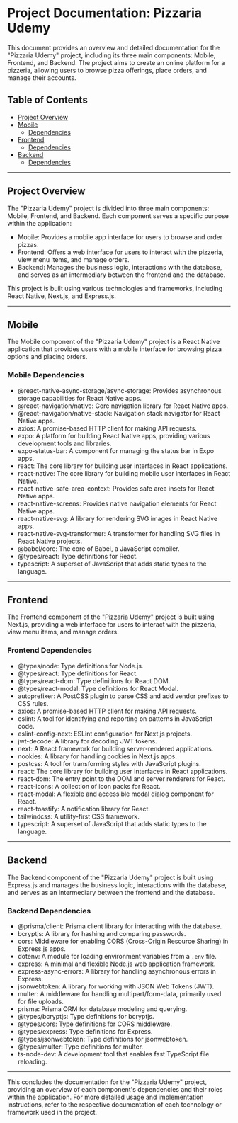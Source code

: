 Project Documentation: Pizzaria Udemy
=====================================

This document provides an overview and detailed documentation for the "Pizzaria Udemy" project, including its three main components: Mobile, Frontend, and Backend. The project aims to create an online platform for a pizzeria, allowing users to browse pizza offerings, place orders, and manage their accounts.

Table of Contents
-----------------

-   [Project Overview](https://chat.openai.com/c/b2ef5ea3-4f2e-4d9a-8543-022a718b8a5e#project-overview)
-   [Mobile](https://chat.openai.com/c/b2ef5ea3-4f2e-4d9a-8543-022a718b8a5e#mobile)
    -   [Dependencies](https://chat.openai.com/c/b2ef5ea3-4f2e-4d9a-8543-022a718b8a5e#mobile-dependencies)
-   [Frontend](https://chat.openai.com/c/b2ef5ea3-4f2e-4d9a-8543-022a718b8a5e#frontend)
    -   [Dependencies](https://chat.openai.com/c/b2ef5ea3-4f2e-4d9a-8543-022a718b8a5e#frontend-dependencies)
-   [Backend](https://chat.openai.com/c/b2ef5ea3-4f2e-4d9a-8543-022a718b8a5e#backend)
    -   [Dependencies](https://chat.openai.com/c/b2ef5ea3-4f2e-4d9a-8543-022a718b8a5e#backend-dependencies)

* * * * *

Project Overview
----------------

The "Pizzaria Udemy" project is divided into three main components: Mobile, Frontend, and Backend. Each component serves a specific purpose within the application:

-   Mobile: Provides a mobile app interface for users to browse and order pizzas.
-   Frontend: Offers a web interface for users to interact with the pizzeria, view menu items, and manage orders.
-   Backend: Manages the business logic, interactions with the database, and serves as an intermediary between the frontend and the database.

This project is built using various technologies and frameworks, including React Native, Next.js, and Express.js.

* * * * *

Mobile
------

The Mobile component of the "Pizzaria Udemy" project is a React Native application that provides users with a mobile interface for browsing pizza options and placing orders.

### Mobile Dependencies<a name="mobile-dependencies"></a>

-   @react-native-async-storage/async-storage: Provides asynchronous storage capabilities for React Native apps.
-   @react-navigation/native: Core navigation library for React Native apps.
-   @react-navigation/native-stack: Navigation stack navigator for React Native apps.
-   axios: A promise-based HTTP client for making API requests.
-   expo: A platform for building React Native apps, providing various development tools and libraries.
-   expo-status-bar: A component for managing the status bar in Expo apps.
-   react: The core library for building user interfaces in React applications.
-   react-native: The core library for building mobile user interfaces in React Native.
-   react-native-safe-area-context: Provides safe area insets for React Native apps.
-   react-native-screens: Provides native navigation elements for React Native apps.
-   react-native-svg: A library for rendering SVG images in React Native apps.
-   react-native-svg-transformer: A transformer for handling SVG files in React Native projects.
-   @babel/core: The core of Babel, a JavaScript compiler.
-   @types/react: Type definitions for React.
-   typescript: A superset of JavaScript that adds static types to the language.

* * * * *

Frontend
--------

The Frontend component of the "Pizzaria Udemy" project is built using Next.js, providing a web interface for users to interact with the pizzeria, view menu items, and manage orders.

### Frontend Dependencies<a name="frontend-dependencies"></a>

-   @types/node: Type definitions for Node.js.
-   @types/react: Type definitions for React.
-   @types/react-dom: Type definitions for React DOM.
-   @types/react-modal: Type definitions for React Modal.
-   autoprefixer: A PostCSS plugin to parse CSS and add vendor prefixes to CSS rules.
-   axios: A promise-based HTTP client for making API requests.
-   eslint: A tool for identifying and reporting on patterns in JavaScript code.
-   eslint-config-next: ESLint configuration for Next.js projects.
-   jwt-decode: A library for decoding JWT tokens.
-   next: A React framework for building server-rendered applications.
-   nookies: A library for handling cookies in Next.js apps.
-   postcss: A tool for transforming styles with JavaScript plugins.
-   react: The core library for building user interfaces in React applications.
-   react-dom: The entry point to the DOM and server renderers for React.
-   react-icons: A collection of icon packs for React.
-   react-modal: A flexible and accessible modal dialog component for React.
-   react-toastify: A notification library for React.
-   tailwindcss: A utility-first CSS framework.
-   typescript: A superset of JavaScript that adds static types to the language.

* * * * *

Backend
-------

The Backend component of the "Pizzaria Udemy" project is built using Express.js and manages the business logic, interactions with the database, and serves as an intermediary between the frontend and the database.

### Backend Dependencies<a name="backend-dependencies"></a>

-   @prisma/client: Prisma client library for interacting with the database.
-   bcryptjs: A library for hashing and comparing passwords.
-   cors: Middleware for enabling CORS (Cross-Origin Resource Sharing) in Express.js apps.
-   dotenv: A module for loading environment variables from a `.env` file.
-   express: A minimal and flexible Node.js web application framework.
-   express-async-errors: A library for handling asynchronous errors in Express.
-   jsonwebtoken: A library for working with JSON Web Tokens (JWT).
-   multer: A middleware for handling multipart/form-data, primarily used for file uploads.
-   prisma: Prisma ORM for database modeling and querying.
-   @types/bcryptjs: Type definitions for bcryptjs.
-   @types/cors: Type definitions for CORS middleware.
-   @types/express: Type definitions for Express.
-   @types/jsonwebtoken: Type definitions for jsonwebtoken.
-   @types/multer: Type definitions for multer.
-   ts-node-dev: A development tool that enables fast TypeScript file reloading.

* * * * *

This concludes the documentation for the "Pizzaria Udemy" project, providing an overview of each component's dependencies and their roles within the application. For more detailed usage and implementation instructions, refer to the respective documentation of each technology or framework used in the project.